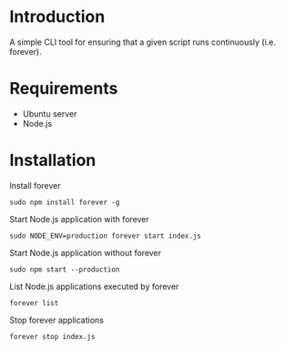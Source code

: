 # Introduction

A simple CLI tool for ensuring that a given script runs continuously (i.e. forever).

# Requirements

* Ubuntu server
* Node.js

# Installation

Install forever

    sudo npm install forever -g
	
Start Node.js application with forever

	sudo NODE_ENV=production forever start index.js
    
Start Node.js application without forever

	sudo npm start --production
	
List Node.js applications executed by forever

	forever list
	
Stop forever applications

	forever stop index.js